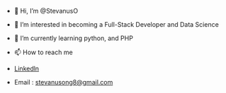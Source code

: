 - 👋 Hi, I’m @StevanusO
- 👀 I’m interested in becoming a Full-Stack Developer and Data Science
- 🌱 I’m currently learning python, and PHP
- 📫 How to reach me 

- [Linkedln](www.linkedin.com/in/stevanusong)

- Email : stevanusong8@gmail.com

<!---
StevanusO/StevanusO is a ✨ special ✨ repository because its `README.md` (this file) appears on your GitHub profile.
You can click the Preview link to take a look at your changes.
--->
